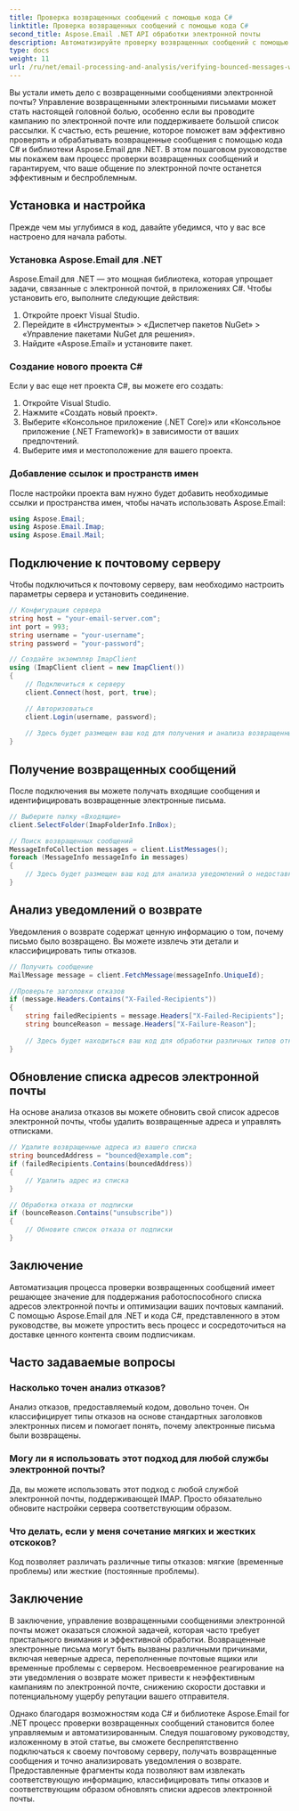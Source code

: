 ```yaml
---
title: Проверка возвращенных сообщений с помощью кода C#
linktitle: Проверка возвращенных сообщений с помощью кода C#
second_title: Aspose.Email .NET API обработки электронной почты
description: Автоматизируйте проверку возвращенных сообщений с помощью C# и Aspose.Email для .NET. Легко управляйте списками адресов электронной почты и повышайте эффективность кампаний.
type: docs
weight: 11
url: /ru/net/email-processing-and-analysis/verifying-bounced-messages-with-csharp-code/
---
```


Вы устали иметь дело с возвращенными сообщениями электронной почты? Управление возвращенными электронными письмами может стать настоящей головной болью, особенно если вы проводите кампанию по электронной почте или поддерживаете большой список рассылки. К счастью, есть решение, которое поможет вам эффективно проверять и обрабатывать возвращенные сообщения с помощью кода C# и библиотеки Aspose.Email для .NET. В этом пошаговом руководстве мы покажем вам процесс проверки возвращенных сообщений и гарантируем, что ваше общение по электронной почте останется эффективным и беспроблемным.

## Установка и настройка

Прежде чем мы углубимся в код, давайте убедимся, что у вас все настроено для начала работы.

### Установка Aspose.Email для .NET

Aspose.Email для .NET — это мощная библиотека, которая упрощает задачи, связанные с электронной почтой, в приложениях C#. Чтобы установить его, выполните следующие действия:

1. Откройте проект Visual Studio.
2. Перейдите в «Инструменты» > «Диспетчер пакетов NuGet» > «Управление пакетами NuGet для решения».
3. Найдите «Aspose.Email» и установите пакет.

### Создание нового проекта C#

Если у вас еще нет проекта C#, вы можете его создать:

1. Откройте Visual Studio.
2. Нажмите «Создать новый проект».
3. Выберите «Консольное приложение (.NET Core)» или «Консольное приложение (.NET Framework)» в зависимости от ваших предпочтений.
4. Выберите имя и местоположение для вашего проекта.

### Добавление ссылок и пространств имен

После настройки проекта вам нужно будет добавить необходимые ссылки и пространства имен, чтобы начать использовать Aspose.Email:

```csharp
using Aspose.Email;
using Aspose.Email.Imap;
using Aspose.Email.Mail;
```

## Подключение к почтовому серверу

Чтобы подключиться к почтовому серверу, вам необходимо настроить параметры сервера и установить соединение.

```csharp
// Конфигурация сервера
string host = "your-email-server.com";
int port = 993;
string username = "your-username";
string password = "your-password";

// Создайте экземпляр ImapClient
using (ImapClient client = new ImapClient())
{
    // Подключиться к серверу
    client.Connect(host, port, true);

    // Авторизоваться
    client.Login(username, password);
    
    // Здесь будет размещен ваш код для получения и анализа возвращенных сообщений.
}
```

## Получение возвращенных сообщений

После подключения вы можете получать входящие сообщения и идентифицировать возвращенные электронные письма.

```csharp
// Выберите папку «Входящие»
client.SelectFolder(ImapFolderInfo.InBox);

// Поиск возвращенных сообщений
MessageInfoCollection messages = client.ListMessages();
foreach (MessageInfo messageInfo in messages)
{
    // Здесь будет размещен ваш код для анализа уведомлений о недоставках.
}
```

## Анализ уведомлений о возврате

Уведомления о возврате содержат ценную информацию о том, почему письмо было возвращено. Вы можете извлечь эти детали и классифицировать типы отказов.

```csharp
// Получить сообщение
MailMessage message = client.FetchMessage(messageInfo.UniqueId);

//Проверьте заголовки отказов
if (message.Headers.Contains("X-Failed-Recipients"))
{
    string failedRecipients = message.Headers["X-Failed-Recipients"];
    string bounceReason = message.Headers["X-Failure-Reason"];
    
    // Здесь будет находиться ваш код для обработки различных типов отказов.
}
```

## Обновление списка адресов электронной почты

На основе анализа отказов вы можете обновить свой список адресов электронной почты, чтобы удалить возвращенные адреса и управлять отписками.

```csharp
// Удалите возвращенные адреса из вашего списка
string bouncedAddress = "bounced@example.com";
if (failedRecipients.Contains(bouncedAddress))
{
    // Удалить адрес из списка
}

// Обработка отказа от подписки
if (bounceReason.Contains("unsubscribe"))
{
    // Обновите список отказа от подписки
}
```

## Заключение

Автоматизация процесса проверки возвращенных сообщений имеет решающее значение для поддержания работоспособного списка адресов электронной почты и оптимизации ваших почтовых кампаний. С помощью Aspose.Email для .NET и кода C#, представленного в этом руководстве, вы можете упростить весь процесс и сосредоточиться на доставке ценного контента своим подписчикам.

## Часто задаваемые вопросы

### Насколько точен анализ отказов?

Анализ отказов, предоставляемый кодом, довольно точен. Он классифицирует типы отказов на основе стандартных заголовков электронных писем и помогает понять, почему электронные письма были возвращены.

### Могу ли я использовать этот подход для любой службы электронной почты?

Да, вы можете использовать этот подход с любой службой электронной почты, поддерживающей IMAP. Просто обязательно обновите настройки сервера соответствующим образом.

### Что делать, если у меня сочетание мягких и жестких отскоков?

Код позволяет различать различные типы отказов: мягкие (временные проблемы) или жесткие (постоянные проблемы).

## Заключение

В заключение, управление возвращенными сообщениями электронной почты может оказаться сложной задачей, которая часто требует пристального внимания и эффективной обработки. Возвращенные электронные письма могут быть вызваны различными причинами, включая неверные адреса, переполненные почтовые ящики или временные проблемы с сервером. Несвоевременное реагирование на эти уведомления о возврате может привести к неэффективным кампаниям по электронной почте, снижению скорости доставки и потенциальному ущербу репутации вашего отправителя.

Однако благодаря возможностям кода C# и библиотеке Aspose.Email for .NET процесс проверки возвращенных сообщений становится более управляемым и автоматизированным. Следуя пошаговому руководству, изложенному в этой статье, вы сможете беспрепятственно подключаться к своему почтовому серверу, получать возвращенные сообщения и точно анализировать уведомления о возврате. Предоставленные фрагменты кода позволяют вам извлекать соответствующую информацию, классифицировать типы отказов и соответствующим образом обновлять списки адресов электронной почты.